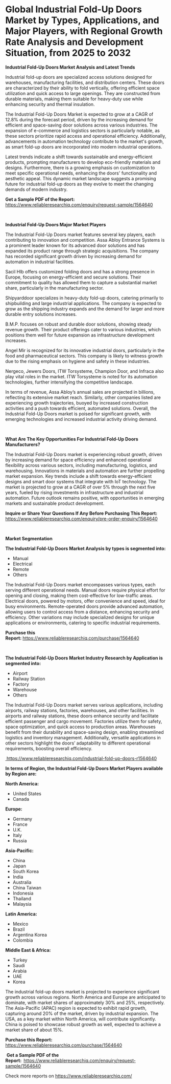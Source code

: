 <p><h1>Global Industrial Fold-Up Doors Market by Types, Applications, and Major Players, with Regional Growth Rate Analysis and Development Situation, from 2025 to 2032</h1></p><p><strong>Industrial Fold-Up Doors Market Analysis and Latest Trends</strong></p>
<p><p>Industrial fold-up doors are specialized access solutions designed for warehouses, manufacturing facilities, and distribution centers. These doors are characterized by their ability to fold vertically, offering efficient space utilization and quick access to large openings. They are constructed from durable materials, making them suitable for heavy-duty use while enhancing security and thermal insulation.</p><p>The Industrial Fold-Up Doors Market is expected to grow at a CAGR of 12.8% during the forecast period, driven by the increasing demand for efficient and space-saving door solutions across various industries. The expansion of e-commerce and logistics sectors is particularly notable, as these sectors prioritize rapid access and operational efficiency. Additionally, advancements in automation technology contribute to the market's growth, as smart fold-up doors are incorporated into modern industrial operations.</p><p>Latest trends indicate a shift towards sustainable and energy-efficient products, prompting manufacturers to develop eco-friendly materials and designs. Furthermore, there is a growing emphasis on customization to meet specific operational needs, enhancing the doors' functionality and aesthetic appeal. This dynamic market landscape suggests a promising future for industrial fold-up doors as they evolve to meet the changing demands of modern industry.</p></p>
<p><strong>Get a Sample PDF of the Report:&nbsp;</strong> <a href="https://www.reliableresearchiq.com/enquiry/request-sample/1564640?utm_campaign=2384&utm_medium=2&utm_source=Github&utm_content=ia&utm_term=05042025&utm_id=industrial-fold-up-doors">https://www.reliableresearchiq.com/enquiry/request-sample/1564640</a></p>
<p>&nbsp;</p>
<p><strong>Industrial Fold-Up Doors Major Market Players</strong></p>
<p><p>The Industrial Fold-Up Doors market features several key players, each contributing to innovation and competition. Assa Abloy Entrance Systems is a prominent leader known for its advanced door solutions and has expanded its product range through strategic acquisitions. The company has recorded significant growth driven by increasing demand for automation in industrial facilities.</p><p>Sacil Hlb offers customized folding doors and has a strong presence in Europe, focusing on energy-efficient and secure solutions. Their commitment to quality has allowed them to capture a substantial market share, particularly in the manufacturing sector.</p><p>Shipyarddoor specializes in heavy-duty fold-up doors, catering primarily to shipbuilding and large industrial applications. The company is expected to grow as the shipping industry expands and the demand for larger and more durable entry solutions increases.</p><p>B.M.P. focuses on robust and durable door solutions, showing steady revenue growth. Their product offerings cater to various industries, which positions them well for future expansion as infrastructure development increases.</p><p>Angel Mir is recognized for its innovative industrial doors, particularly in the food and pharmaceutical sectors. This company is likely to witness growth due to the rising emphasis on hygiene and safety in these industries.</p><p>Nergeco, Jewers Doors, ITW Torsysteme, Champion Door, and Infraca also play vital roles in the market. ITW Torsysteme is noted for its automation technologies, further intensifying the competitive landscape.</p><p>In terms of revenue, Assa Abloy’s annual sales are projected in billions, reflecting its extensive market reach. Similarly, other companies listed are experiencing growth trajectories, buoyed by increased construction activities and a push towards efficient, automated solutions. Overall, the Industrial Fold-Up Doors market is poised for significant growth, with emerging technologies and increased industrial activity driving demand.</p></p>
<p>&nbsp;</p>
<p><strong>What Are The Key Opportunities For Industrial Fold-Up Doors Manufacturers?</strong></p>
<p><p>The Industrial Fold-Up Doors market is experiencing robust growth, driven by increasing demand for space efficiency and enhanced operational flexibility across various sectors, including manufacturing, logistics, and warehousing. Innovations in materials and automation are further propelling market expansion. Key trends include a shift towards energy-efficient designs and smart door systems that integrate with IoT technology. The market is projected to grow at a CAGR of over 5% through the next five years, fueled by rising investments in infrastructure and industrial automation. Future outlook remains positive, with opportunities in emerging markets and sustainable product development.</p></p>
<p><strong>Inquire or Share Your Questions If Any Before Purchasing This Report:</strong> <a href="https://www.reliableresearchiq.com/enquiry/pre-order-enquiry/1564640?utm_campaign=2384&utm_medium=2&utm_source=Github&utm_content=ia&utm_term=05042025&utm_id=industrial-fold-up-doors">https://www.reliableresearchiq.com/enquiry/pre-order-enquiry/1564640</a></p>
<p>&nbsp;</p>
<p><strong>Market Segmentation</strong></p>
<p><strong>The Industrial Fold-Up Doors Market Analysis by types is segmented into:</strong></p>
<p><ul><li>Manual</li><li>Electrical</li><li>Remote</li><li>Others</li></ul></p>
<p><p>The Industrial Fold-Up Doors market encompasses various types, each serving different operational needs. Manual doors require physical effort for opening and closing, making them cost-effective for low-traffic areas. Electrical doors, powered by motors, offer convenience and speed, ideal for busy environments. Remote-operated doors provide advanced automation, allowing users to control access from a distance, enhancing security and efficiency. Other variations may include specialized designs for unique applications or environments, catering to specific industrial requirements.</p></p>
<p><strong>Purchase this Report:&nbsp;</strong><a href="https://www.reliableresearchiq.com/purchase/1564640?utm_campaign=2384&utm_medium=2&utm_source=Github&utm_content=ia&utm_term=05042025&utm_id=industrial-fold-up-doors">https://www.reliableresearchiq.com/purchase/1564640</a></p>
<p>&nbsp;</p>
<p><strong>The Industrial Fold-Up Doors Market Industry Research by Application is segmented into:</strong></p>
<p><ul><li>Airport</li><li>Railway Station</li><li>Factory</li><li>Warehouse</li><li>Others</li></ul></p>
<p><p>The Industrial Fold-Up Doors market serves various applications, including airports, railway stations, factories, warehouses, and other facilities. In airports and railway stations, these doors enhance security and facilitate efficient passenger and cargo movement. Factories utilize them for safety, space optimization, and quick access to production areas. Warehouses benefit from their durability and space-saving design, enabling streamlined logistics and inventory management. Additionally, versatile applications in other sectors highlight the doors’ adaptability to different operational requirements, boosting overall efficiency.</p></p>
<p><a href="https://www.reliableresearchiq.com/industrial-fold-up-doors-r1564640?utm_campaign=2384&utm_medium=2&utm_source=Github&utm_content=ia&utm_term=05042025&utm_id=industrial-fold-up-doors">&nbsp;https://www.reliableresearchiq.com/industrial-fold-up-doors-r1564640</a></p>
<p><strong>In terms of Region, the Industrial Fold-Up Doors Market Players available by Region are:</strong></p>
<p>
    <p> <strong> North America: </strong>
        <ul>
            <li>United States</li>
            <li>Canada</li>
        </ul>
        </p> 
    <p> <strong> Europe: </strong>
        <ul>
            <li>Germany</li>
            <li>France</li>
            <li>U.K.</li>
            <li>Italy</li>
            <li>Russia</li>
        </ul>
        </p> 
    <p> <strong> Asia-Pacific: </strong>
        <ul>
            <li>China</li>
            <li>Japan</li>
            <li>South Korea</li>
            <li>India</li>
            <li>Australia</li>
            <li>China Taiwan</li>
            <li>Indonesia</li>
            <li>Thailand</li>
            <li>Malaysia</li>
        </ul>
        </p> 
    <p> <strong> Latin America: </strong>
        <ul>
            <li>Mexico</li>
            <li>Brazil</li>
            <li>Argentina Korea</li>
            <li>Colombia</li>
        </ul>
        </p> 
    <p> <strong> Middle East & Africa: </strong>
        <ul>
            <li>Turkey</li>
            <li>Saudi</li>
            <li>Arabia</li>
            <li>UAE</li>
            <li>Korea</li>
        </ul>
    </p>
    </p>
<p><p>The industrial fold-up doors market is projected to experience significant growth across various regions. North America and Europe are anticipated to dominate, with market shares of approximately 30% and 25%, respectively. The Asia-Pacific (APAC) region is expected to exhibit rapid growth, capturing around 20% of the market, driven by industrial expansion. The USA, as a key market within North America, will contribute significantly. China is poised to showcase robust growth as well, expected to achieve a market share of about 15%.</p></p>
<p><strong>Purchase this Report: </strong><a href="https://www.reliableresearchiq.com/purchase/1564640?utm_campaign=2384&utm_medium=2&utm_source=Github&utm_content=ia&utm_term=05042025&utm_id=industrial-fold-up-doors">https://www.reliableresearchiq.com/purchase/1564640</a></p>
<p>&nbsp;<strong>Get a Sample PDF of the Report:&nbsp;&nbsp;</strong><a href="https://www.reliableresearchiq.com/enquiry/request-sample/1564640?utm_campaign=2384&utm_medium=2&utm_source=Github&utm_content=ia&utm_term=05042025&utm_id=industrial-fold-up-doors">https://www.reliableresearchiq.com/enquiry/request-sample/1564640</a></p>
<p><strong></strong></p>
<p>Check more reports on <a href="https://www.reliableresearchiq.com/?utm_campaign=2384&utm_medium=2&utm_source=Github&utm_content=ia&utm_term=05042025&utm_id=industrial-fold-up-doors">https://www.reliableresearchiq.com/</a></p>